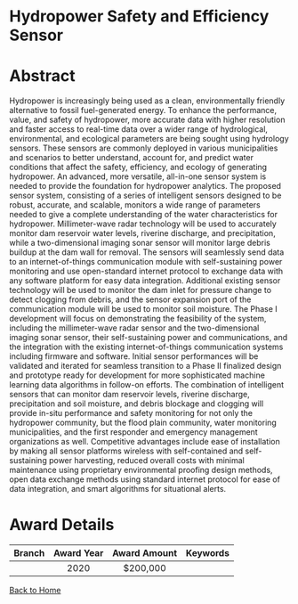 
Hydropower Safety and Efficiency Sensor
=======================================

# Abstract


Hydropower is increasingly being used as a clean, environmentally friendly alternative to fossil fuel-generated energy. To enhance the performance, value, and safety of hydropower, more accurate data with higher resolution and faster access to real-time data over a wider range of hydrological, environmental, and ecological parameters are being sought using hydrology sensors. These sensors are commonly deployed in various municipalities and scenarios to better understand, account for, and predict water conditions that affect the safety, efficiency, and ecology of generating hydropower. An advanced, more versatile, all-in-one sensor system is needed to provide the foundation for hydropower analytics. The proposed sensor system, consisting of a series of intelligent sensors designed to be robust, accurate, and scalable, monitors a wide range of parameters needed to give a complete understanding of the water characteristics for hydropower. Millimeter-wave radar technology will be used to accurately monitor dam reservoir water levels, riverine discharge, and precipitation, while a two-dimensional imaging sonar sensor will monitor large debris buildup at the dam wall for removal. The sensors will seamlessly send data to an internet-of-things communication module with self-sustaining power monitoring and use open-standard internet protocol to exchange data with any software platform for easy data integration. Additional existing sensor technology will be used to monitor the dam inlet for pressure change to detect clogging from debris, and the sensor expansion port of the communication module will be used to monitor soil moisture. The Phase I development will focus on demonstrating the feasibility of the system, including the millimeter-wave radar sensor and the two-dimensional imaging sonar sensor, their self-sustaining power and communications, and the integration with the existing internet-of-things communication systems including firmware and software. Initial sensor performances will be validated and iterated for seamless transition to a Phase II finalized design and prototype ready for development for more sophisticated machine learning data algorithms in follow-on efforts. The combination of intelligent sensors that can monitor dam reservoir levels, riverine discharge, precipitation and soil moisture, and debris blockage and clogging will provide in-situ performance and safety monitoring for not only the hydropower community, but the flood plain community, water monitoring municipalities, and the first responder and emergency management organizations as well. Competitive advantages include ease of installation by making all sensor platforms wireless with self-contained and self-sustaining power harvesting, reduced overall costs with minimal maintenance using proprietary environmental proofing design methods, open data exchange methods using standard internet protocol for ease of data integration, and smart algorithms for situational alerts.  

# Award Details

|Branch|Award Year|Award Amount|Keywords|
| :---: | :---: | :---: | :---: |
||2020|$200,000||
  
  


[Back to Home](https://github.com/chrischow/dod_sbir_awards/JT/#25)